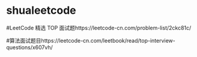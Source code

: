 # shualeetcode
#LeetCode 精选 TOP 面试题https://leetcode-cn.com/problem-list/2ckc81c/

#算法面试题目https://leetcode-cn.com/leetbook/read/top-interview-questions/x607vh/

